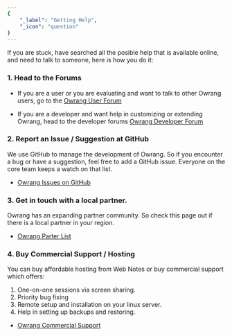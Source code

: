 ```yaml
---
{
	"_label": "Getting Help",
	"_icon": "question"
}
---
```

If you are stuck, have searched all the posible help that is available online, and need to talk to someone, here is how you do it:

### 1. Head to the Forums

- If you are a user or you are evaluating and want to talk to other Owrang users, go to the [Owrang User Forum](groups.google.com/group/erpnext-user-forum/)

- If you are a developer and want help in customizing or extending Owrang, head to the developer forums [Owrang Developer Forum](groups.google.com/group/erpnext-developer-forum/)

### 2. Report an Issue / Suggestion at GitHub

We use GitHub to manage the development of Owrang. So if you encounter a bug or have a suggestion, feel free to add a GitHub issue. Everyone on the core team keeps a watch on that list.

- [Owrang Issues on GitHub](https://github.com/webnotes/erpnext/issues)

### 3. Get in touch with a local partner.

Owrang has an expanding partner community. So check this page out if there is a local partner in your region.

- [Owrang Parter List](https://erpnext.com/partners)

### 4. Buy Commercial Support / Hosting

You can buy affordable hosting from Web Notes or buy commercial support which offers:

1. One-on-one sessions via screen sharing.
1. Priority bug fixing
1. Remote setup and installation on your linux server.
1. Help in setting up backups and restoring.

- [Owrang Commercial Support](http://erpnext.com/open-source-commercial-support)
